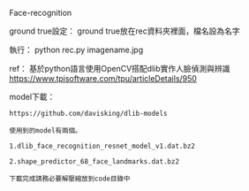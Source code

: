 Face-recognition

ground true設定：
    ground true放在rec資料夾裡面，檔名設為名字

執行：
    python rec.py imagename.jpg

ref：
    基於python語言使用OpenCV搭配dlib實作人臉偵測與辨識  https://www.tpisoftware.com/tpu/articleDetails/950

model下載：

    https://github.com/davisking/dlib-models

    使用到的model有兩個。

    1.dlib_face_recognition_resnet_model_v1.dat.bz2

    2.shape_predictor_68_face_landmarks.dat.bz2

    下載完成請務必要解壓縮放到code目錄中





 
